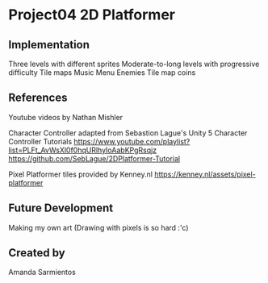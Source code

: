 # Project04 2D Platformer

## Implementation

Three levels with different sprites
Moderate-to-long levels with progressive difficulty
Tile maps
Music
Menu
Enemies
Tile map coins

## References

Youtube videos by Nathan Mishler

Character Controller adapted from Sebastion Lague's Unity 5 Character Controller Tutorials
https://www.youtube.com/playlist?list=PLFt_AvWsXl0f0hqURlhyIoAabKPgRsqjz
https://github.com/SebLague/2DPlatformer-Tutorial

Pixel Platformer tiles provided by Kenney.nl
https://kenney.nl/assets/pixel-platformer

## Future Development

Making my own art (Drawing with pixels is so hard :'c)

## Created by
Amanda Sarmientos
